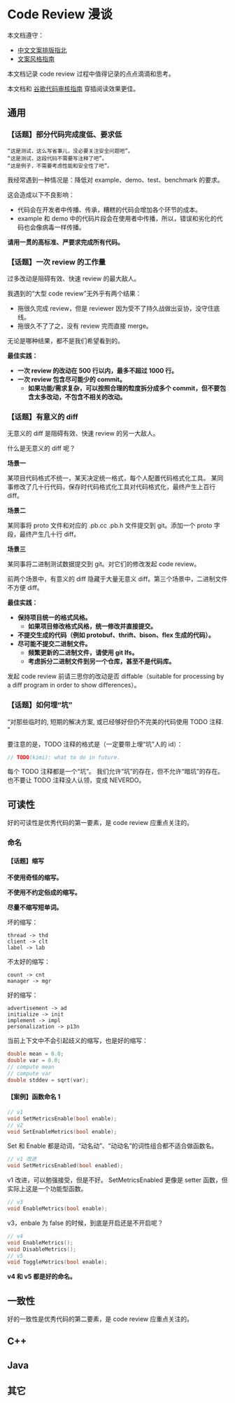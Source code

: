 # Code Review 漫谈

本文档遵守：

- [中文文案排版指北](https://github.com/sparanoid/chinese-copywriting-guidelines)
- [文案风格指南](https://open.leancloud.cn/copywriting-style-guide/)

本文档记录 code review 过程中值得记录的点点滴滴和思考。

本文档和 [谷歌代码审核指南](https://jimmysong.io/eng-practices/docs/review) 穿插阅读效果更佳。

## 通用

### 【话题】部分代码完成度低、要求低

```
“这是测试，这么写省事儿，没必要关注安全问题吧”。
“这是测试，这段代码不需要写注释了吧”。
“这是例子，不需要考虑性能和安全性了吧”。
```

我经常遇到一种情况是：降低对 example、demo、test、benchmark 的要求。

这会造成以下不良影响：

- 代码会在开发者中传播、传承，糟糕的代码会增加各个环节的成本。
- example 和 demo 中的代码片段会在使用者中传播，所以，错误和劣化的代码也会像病毒一样传播。

**请用一贯的高标准、严要求完成所有代码。**

### 【话题】一次 review 的工作量

过多改动是阻碍有效、快速 review 的最大敌人。

我遇到的“大型 code review”无外乎有两个结果：

* 拖很久完成 review，但是 reviewer 因为受不了持久战做出妥协，没守住底线。
* 拖很久不了了之，没有 review 完而直接 merge。

无论是哪种结果，都不是我们希望看到的。

**最佳实践：**

- **一次 review 的改动在 500 行以内，最多不超过 1000 行。**
- **一次 review 包含尽可能少的 commit。**
    - **如果功能/需求复杂，可以按照合理的粒度拆分成多个 commit，但不要包含太多改动，不包含不相关的改动。**

### 【话题】有意义的 diff

无意义的 diff 是阻碍有效、快速 review 的另一大敌人。

什么是无意义的 diff 呢？

**场景一**

某项目代码格式不统一，某天决定统一格式，每个人配置代码格式化工具。
某同事修改了几十行代码，保存时代码格式化工具对代码格式化，最终产生上百行 diff。

**场景二**

某同事将 proto 文件和对应的 .pb.cc .pb.h 文件提交到 git。添加一个 proto 字段，最终产生几十行 diff。

**场景三**

某同事将二进制测试数据提交到 git。对它们的修改发起 code review。

前两个场景中，有意义的 diff 隐藏于大量无意义 diff。第三个场景中，二进制文件不方便 diff。

**最佳实践：**

- **保持项目统一的格式风格。**
    - **如果项目修改格式风格，统一修改并直接提交。**
- **不提交生成的代码（例如 protobuf、thrift、bison、flex 生成的代码）。**
- **尽可能不提交二进制文件。**
    - **频繁更新的二进制文件，请使用 git lfs。**
    - **考虑拆分二进制文件到另一个仓库，甚至不是代码库。**

发起 code review 前请三思你的改动是否 diffable（suitable for processing by a diff program in order to show differences）。

### 【话题】如何埋“坑”

“对那些临时的, 短期的解决方案, 或已经够好但仍不完美的代码使用 TODO 注释. ”

要注意的是，TODO 注释的格式是（一定要带上埋“坑”人的 id）：

```c++
// TODO(kimi): what to do in future.
```

每个 TODO 注释都是一个“坑”。
我们允许“坑”的存在，但不允许“暗坑”的存在。
也不要让 TODO 注释没人认领，变成 NEVERDO。

## 可读性

好的可读性是优秀代码的第一要素，是 code review 应重点关注的。

### 命名

#### 【话题】缩写

**不使用奇怪的缩写。**

**不使用不约定俗成的缩写。**

**尽量不缩写短单词。**

坏的缩写：

```
thread -> thd
client -> clt
label -> lab
```

不太好的缩写：

```
count -> cnt
manager -> mgr
```

好的缩写：

```
advertisement -> ad
initialize -> init
implement -> impl
personalization -> p13n
```

当前上下文中不会引起歧义的缩写，也是好的缩写：

```c++
double mean = 0.0;
double var = 0.0;
// compute mean
// compute var
double stddev = sqrt(var);
```

#### 【案例】函数命名 1

```c++
// v1
void SetMetricsEnable(bool enable);
// v2
void SetEnableMetrics(bool enable);
```

Set 和 Enable 都是动词，“动名动”、“动动名”的词性组合都不适合做函数名。

```c++
// v1 改进
void SetMetricsEnabled(bool enabled);
```

v1 改进，可以勉强接受，但是不好。
SetMetricsEnabled 更像是 setter 函数，但实际上这是一个功能型函数。

```c++
// v3
void EnableMetrics(bool enable);
```

v3，enbale 为 false 的时候，到底是开启还是不开启呢？

```c++
// v4
void EnableMetrics();
void DisableMetrics();
// v5
void ToggleMetrics(bool enable);
```

**v4 和 v5 都是好的命名。**

## 一致性

好的一致性是优秀代码的第二要素，是 code review 应重点关注的。

## C++

## Java

## 其它
